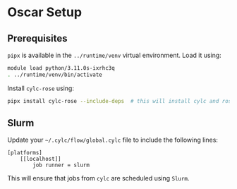 # Oscar Setup

## Prerequisites

`pipx` is available in the `../runtime/venv` virtual environment. Load it using:

```bash
module load python/3.11.0s-ixrhc3q
. ../runtime/venv/bin/activate
```

Install `cylc-rose` using:

```bash
pipx install cylc-rose --include-deps  # this will install cylc and rose
```

## Slurm

Update your `~/.cylc/flow/global.cylc` file to include the following lines:
```
[platforms]
    [[localhost]]
        job runner = slurm
```

This will ensure that jobs from `cylc` are scheduled using `Slurm`.

